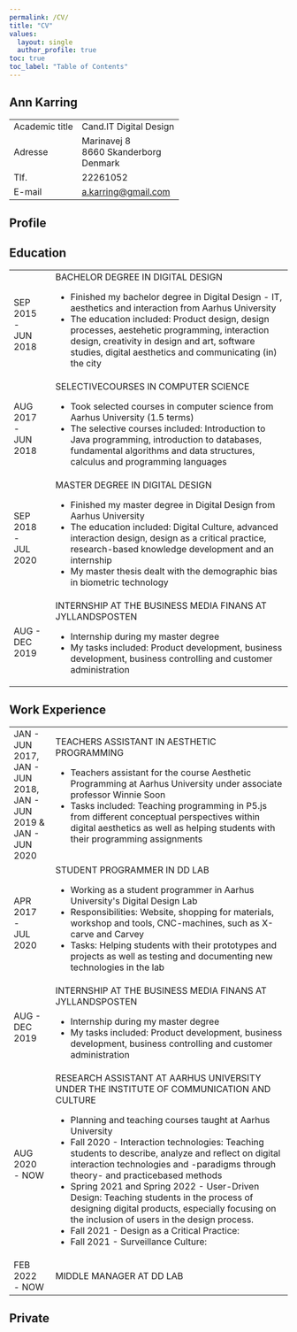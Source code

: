 ```yaml
---
permalink: /CV/
title: "CV"
values:
  layout: single
  author_profile: true
toc: true
toc_label: "Table of Contents"
---
```


## Ann Karring

<table>
  <tr>
    <td>Academic title</td>
    <td>Cand.IT Digital Design</td>
  </tr>
  <tr>
    <td>Adresse</td>
    <td>Marinavej 8<br>8660 Skanderborg<br>Denmark</td>
  </tr>
  <tr>
    <td>Tlf.</td>
    <td>22261052</td>
  </tr>
  <tr>
    <td>E-mail</td>
    <td><a href="mailto:a.karring@gmail.com">a.karring@gmail.com</a></td>
  </tr>
</table>

## Profile


## Education

<table style="width: 100%">
  <colgroup>
    <col span="1" style="width: 15%;">
    <col span="1" style="width: 85%;">
  </colgroup>
  <tr>
    <td>SEP 2015<br>-<br>JUN 2018</td>
    <td>BACHELOR DEGREE IN DIGITAL DESIGN<ul><li>Finished my bachelor degree in Digital Design - IT, aesthetics and interaction from Aarhus University</li><li>The education included: Product design, design processes, aestehetic programming, interaction design, creativity in design and art, software studies, digital aesthetics and communicating (in) the city</li></ul></td>
  </tr>
  <tr>
    <td>AUG 2017<br>-<br>JUN 2018</td>
    <td>SELECTIVECOURSES IN COMPUTER SCIENCE<ul><li>Took selected courses in computer science from Aarhus University (1.5 terms)</li><li>The selective courses included: Introduction to Java programming, introduction to databases, fundamental algorithms and data structures, calculus and programming languages</li></ul></td>
  </tr>
  <tr>
    <td>SEP 2018<br>-<br>JUL 2020</td>
    <td>MASTER DEGREE IN DIGITAL DESIGN<ul><li>Finished my master degree in Digital Design from Aarhus University</li><li>The education included: Digital Culture, advanced interaction design, design as a critical practice, research-based knowledge development and an internship</li><li>My master thesis dealt with the demographic bias in biometric technology</li></ul></td>
  </tr>
  <tr>
    <td>AUG - DEC<br>2019</td>
    <td>INTERNSHIP AT THE BUSINESS MEDIA FINANS AT JYLLANDSPOSTEN<ul><li>Internship during my master degree</li><li>My tasks included: Product development, business development, business controlling and customer administration</li></ul></td>
  </tr>
</table>

## Work Experience

<table style="width: 100%">
  <colgroup>
    <col span="1" style="width: 15%;">
    <col span="1" style="width: 85%;">
  </colgroup>
  <tr>
    <td>JAN - JUN<br>2017,<br>JAN - JUN<br>2018,<br>JAN - JUN<br>2019 &<br>JAN - JUN<br>2020</td>
    <td>TEACHERS ASSISTANT IN AESTHETIC PROGRAMMING<ul><li>Teachers assistant for the course Aesthetic Programming at Aarhus University under associate professor Winnie Soon</li><li>Tasks included: Teaching programming in P5.js from different conceptual perspectives within digital aesthetics as well as helping students with their programming assignments</li></ul></td>
  </tr>
  <tr>
    <td>APR 2017<br>-<br>JUL 2020</td>
    <td>STUDENT PROGRAMMER IN DD LAB<ul><li>Working as a student programmer in Aarhus University's Digital Design Lab</li><li>Responsibilities: Website, shopping for materials, workshop and tools, CNC-machines, such as X-carve and Carvey</li><li>Tasks: Helping students with their prototypes and projects as well as testing and documenting new technologies in the lab</li></ul></td>
  </tr>
  <tr>
    <td>AUG - DEC<br>2019</td>
    <td>INTERNSHIP AT THE BUSINESS MEDIA FINANS AT JYLLANDSPOSTEN<ul><li>Internship during my master degree</li><li>My tasks included: Product development, business development, business controlling and customer administration</li></ul></td>
  </tr>
  <tr>
    <td>AUG 2020<br>- NOW</td>
    <td>RESEARCH ASSISTANT AT AARHUS UNIVERSITY UNDER THE INSTITUTE OF COMMUNICATION AND CULTURE<ul><li>Planning and teaching courses taught at Aarhus University</li><li>Fall 2020 - Interaction technologies: Teaching students to describe, analyze and reflect on digital interaction technologies and -paradigms through theory- and practicebased methods</li><li>Spring 2021 and Spring 2022 - User-Driven Design: Teaching students in the process of designing digital products, especially focusing on the inclusion of users in the design process.</li><li>Fall 2021 - Design as a Critical Practice: </li><li>Fall 2021 - Surveillance Culture: </li></ul></td>
  </tr>
  <tr>
    <td>FEB 2022<br>- NOW</td>
    <td>MIDDLE MANAGER AT DD LAB</td>
  </tr>
</table>

## Private
